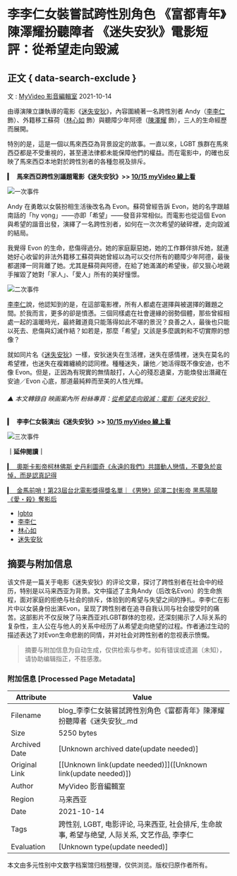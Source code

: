 # 李李仁女裝嘗試跨性別角色 《富都青年》陳澤耀扮聽障者 《迷失安狄》電影短評：從希望走向毀滅

## 正文 { data-search-exclude }


文 : [MyVideo 影音編輯室](https://blog.myvideo.net.tw/author/author_99/) 2021-10-14

由導演陳立謙執導的電影《[迷失安狄](https://www.myvideo.net.tw/details/0/338081?utm_source=blog&utm_medium=post&utm_campaign=blog_post_arstinchen-miss-andy_%E8%BF%B7%E5%A4%B1%E5%AE%89%E7%8B%84)》，內容圍繞著一名跨性別者 Andy（[李李仁](https://www.myvideo.net.tw/person/%E6%9D%8E%E6%9D%8E%E4%BB%81_S0001526?utm_source=blog&utm_medium=post&utm_campaign=blog_post_arstinchen-miss-andy_%E6%9D%8E%E6%9D%8E%E4%BB%81) 飾）、外籍移工蘇荷（[林心如](https://www.myvideo.net.tw/person/%E6%9E%97%E5%BF%83%E5%A6%82_S0001618?utm_source=blog&utm_medium=post&utm_campaign=blog_post_arstinchen-miss-andy_%E6%9E%97%E5%BF%83%E5%A6%82) 飾）與聽障少年阿德（[陳澤耀](https://www.myvideo.net.tw/person/%E9%99%B3%E6%BE%A4%E8%80%80_S0002715?utm_source=blog&utm_medium=post&utm_campaign=blog_post_arstinchen-miss-andy_%E9%99%B3%E6%BE%A4%E8%80%80) 飾），三人的生命經歷而展開。​

特別的是，這是一個以馬來西亞為背景設定的故事。一直以來，LGBT 族群在馬來西亞都是不受重視的，甚至連法律都未能保障他們的權益。而在電影中，的確也反映了馬來西亞本地對於跨性別者的各種忽視及排斥。​

**▎⠀馬來西亞跨性別議題電影《迷失安狄》>> [10/15 myVideo 線上看](https://www.myvideo.net.tw/details/0/338081?utm_source=blog&utm_medium=post&utm_campaign=blog_post_arstinchen-miss-andy_10%2F15+myVideo+%E7%B7%9A%E4%B8%8A%E7%9C%8B)**

![一次事件](https://www.myvideo.net.tw/details/0/338081?utm_source=blog&utm_medium=post&utm_campaign=blog_post_arstinchen-miss-andy_)

Andy 在勇敢以女裝扮相生活後改名為 Evon。蘇荷曾經告訴 Evon，她的名字跟越南話的「hy vọng」——亦即「希望」——發音非常相似。而電影也從這個 Evon 與希望的諧音出發，演繹了一名跨性別者，如何在一次次希望的破碎裡，走向毀滅的結局。​

我覺得 Evon 的生命，悲傷得過分。她的家庭厭惡她，她的工作夥伴排斥她，就連她好心收留的非法外籍移工蘇荷與她曾經以為可以交付所有的聽障少年阿德，最後都選擇一同背離了她。尤其是蘇荷與阿德，在給了她滿滿的希望後，卻又狠心地親手摧毀了她對「家人」、「愛人」所有的美好憧憬。​

![二次事件](https://www.myvideo.net.tw/details/0/338081?utm_source=blog&utm_medium=post&utm_campaign=blog_post_arstinchen-miss-andy_)

[李李仁](https://www.myvideo.net.tw/person/%E6%9D%8E%E6%9D%8E%E4%BB%81_S0001526?utm_source=blog&utm_medium=post&utm_campaign=blog_post_arstinchen-miss-andy_%E6%9D%8E%E6%9D%8E%E4%BB%81)說，他認知到的是，在這部電影裡，所有人都處在選擇與被選擇的難題之間。於我而言，更多的卻是憤懣。三個同樣處在社會邊緣的弱勢個體，那些曾經相處一起的溫暖時光，最終難道竟只能落得如此不堪的景況？良善之人，最後也只能以死去、悲傷與幻滅作結？如若是，那麼「希望」又該是多麼諷刺和不切實際的想像？​

就如同片名《[迷失安狄](https://www.myvideo.net.tw/details/0/338081?utm_source=blog&utm_medium=post&utm_campaign=blog_post_arstinchen-miss-andy_%E8%BF%B7%E5%A4%B1%E5%AE%89%E7%8B%84)》一樣，安狄迷失在生活裡，迷失在感情裡，迷失在莫名的希望裡，也迷失在複雜纏繞的認同裡。種種迷失，讓他／她活得既不像安迪，也不像 Evon。但是，正因為有現實的無情敲打，人心的殘忍遺棄，方能煥發出潛藏在安迪／Evon 心底，那道最純粹而至美的人性光輝。​

###### ▲ 本文轉錄自 映画案內所 粉絲專頁：[從希望走向毀滅：電影《迷失安狄》​](https://www.facebook.com/arstinchen/posts/116371807013987)

**▎⠀李李仁女裝演出《迷失安狄》>> [10/15 myVideo 線上看](https://www.myvideo.net.tw/details/0/338081?utm_source=blog&utm_medium=post&utm_campaign=blog_post_arstinchen-miss-andy_10%2F15+myVideo+%E7%B7%9A%E4%B8%8A%E7%9C%8B)**

![三次事件](https://www.myvideo.net.tw/details/0/338081?utm_source=blog&utm_medium=post&utm_campaign=blog_post_arstinchen-miss-andy_)

**｜延伸閱讀｜**

[▎⠀奧斯卡影帝柯林佛斯 史丹利圖奇《永遠的我們》共譜動人戀情，不要急於哀悼，而是認真記得](https://blog.myvideo.net.tw/post-arstinchen-supernova.html?from=further-reading)

[▎⠀金馬前哨！第23屆台北電影獎得獎名單｜《男戀》邱澤二封影帝 黑馬陽靚《愛・殺》奪影后](https://blog.myvideo.net.tw/post-taipei-film-awards-23-winners.html?from=further-reading)

-   [lgbtq](https://blog.myvideo.net.tw/tag/lgbtq/)
-   [李李仁](https://blog.myvideo.net.tw/tag/%e6%9d%8e%e6%9d%8e%e4%bb%81/)
-   [林心如](https://blog.myvideo.net.tw/tag/%e6%9e%97%e5%bf%83%e5%A6%82/)
-   [迷失安狄](https://blog.myvideo.net.tw/tag/%e8%bf%b7%e5%A4%b1%e5%AE%89%e7%8b%84/)
<!-- tcd_original_link https://blog.myvideo.net.tw/arstinchen-miss-andy/ -->


## 摘要与附加信息

<!-- tcd_abstract -->
该文件是一篇关于电影《迷失安狄》的评论文章，探讨了跨性别者在社会中的经历，特别是以马来西亚为背景。文中描述了主角Andy（后改名Evon）的生命旅程，面对家庭的拒绝与社会的排斥，体验到的希望与失望之间的挣扎。李李仁在影片中以女装身份出演Evon，呈现了跨性别者在追寻自我认同与社会接受时的痛苦。这部影片不仅反映了马来西亚对LGBT群体的忽视，还深刻揭示了人际关系的复杂性，主人公在与他人的关系中经历了从希望走向绝望的过程。作者通过生动的描述表达了对Evon生命悲剧的同情，并对社会对跨性别者的忽视表示愤慨。
<!-- tcd_abstract_end -->

> 摘要与附加信息为自动生成，仅供检索与参考。如有错误或遗漏（未知），请协助编辑指正，不胜感激。

### 附加信息 [Processed Page Metadata]

| Attribute       | Value                                  |
|-----------------|----------------------------------------|
| Filename        | blog_李李仁女裝嘗試跨性別角色《富都青年》陳澤耀扮聽障者《迷失安狄_.md                             |
| Size            | 5250 bytes                           |
| Archived Date   | [Unknown archived date(update needed)]                             |
| Original Link   | [[Unknown link(update needed)]]([Unknown link(update needed)])                       |
| Author          | MyVideo 影音編輯室                               |
| Region          | 马来西亚                               |
| Date            | 2021-10-14                                 |
| Tags            | 跨性别, LGBT, 电影评论, 马来西亚, 社会排斥, 生命故事, 希望与绝望, 人际关系, 文艺作品, 李李仁                                 |
| Evaluation            | [Unknown type(update needed)]                                 |
<!-- tcd_table_end -->

本文由多元性别中文数字档案馆归档整理，仅供浏览。版权归原作者所有。

